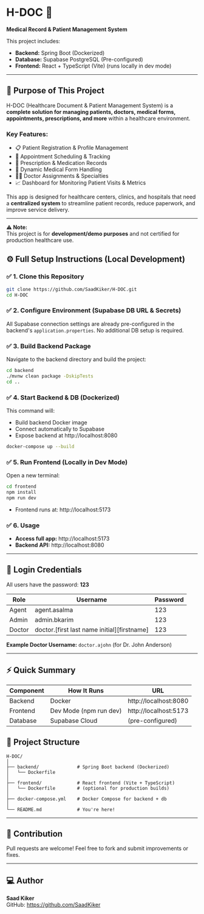 # H-DOC 🏥

**Medical Record & Patient Management System**

This project includes:
- **Backend:** Spring Boot (Dockerized)
- **Database:** Supabase PostgreSQL (Pre-configured)
- **Frontend:** React + TypeScript (Vite) (runs locally in dev mode)

---

## 🎯 Purpose of This Project

H-DOC (Healthcare Document & Patient Management System) is a **complete solution for managing patients, doctors, medical forms, appointments, prescriptions, and more** within a healthcare environment.

### Key Features:
- 📋 Patient Registration & Profile Management  
- 📅 Appointment Scheduling & Tracking  
- 💊 Prescription & Medication Records  
- 📝 Dynamic Medical Form Handling  
- 👨‍⚕️ Doctor Assignments & Specialties  
- 📈 Dashboard for Monitoring Patient Visits & Metrics

This app is designed for healthcare centers, clinics, and hospitals that need a **centralized system** to streamline patient records, reduce paperwork, and improve service delivery.

---

**⚠️ Note:**  
This project is for **development/demo purposes** and not certified for production healthcare use.

## ⚙️ Full Setup Instructions (Local Development)

### ✅ 1. Clone this Repository

```bash
git clone https://github.com/SaadKiker/H-DOC.git
cd H-DOC
```

### ✅ 2. Configure Environment (Supabase DB URL & Secrets)

All Supabase connection settings are already pre-configured in the backend's `application.properties`. No additional DB setup is required.

### ✅ 3. Build Backend Package

Navigate to the backend directory and build the project:

```bash
cd backend
./mvnw clean package -DskipTests
cd ..
```

### ✅ 4. Start Backend & DB (Dockerized)

This command will:
- Build backend Docker image
- Connect automatically to Supabase
- Expose backend at http://localhost:8080

```bash
docker-compose up --build
```

### ✅ 5. Run Frontend (Locally in Dev Mode)

Open a new terminal:

```bash
cd frontend
npm install
npm run dev
```

- Frontend runs at: http://localhost:5173

### ✅ 6. Usage

- **Access full app:** http://localhost:5173
- **Backend API:** http://localhost:8080

---

## 🔐 Login Credentials

All users have the password: **123**

| Role | Username | Password |
|------|----------|----------|
| Agent | agent.asalma | 123 |
| Admin | admin.bkarim | 123 |
| Doctor | doctor.[first last name initial][firstname] | 123 |

**Example Doctor Username:** `doctor.ajohn` (for Dr. John Anderson)

---

## ⚡️ Quick Summary

| Component | How It Runs | URL |
|-----------|-------------|-----|
| Backend | Docker | http://localhost:8080 |
| Frontend | Dev Mode (npm run dev) | http://localhost:5173 |
| Database | Supabase Cloud | (pre-configured) |


## 📂 Project Structure

```
H-DOC/
│
├── backend/              # Spring Boot backend (Dockerized)
│   └── Dockerfile
│
├── frontend/             # React frontend (Vite + TypeScript)
│   └── Dockerfile        # (optional for production builds)
│
├── docker-compose.yml    # Docker Compose for backend + db
│
└── README.md             # You're here!
```

---


## 🙌 Contribution

Pull requests are welcome!
Feel free to fork and submit improvements or fixes.

---

## 💻 Author

**Saad Kiker**  
GitHub: https://github.com/SaadKiker
